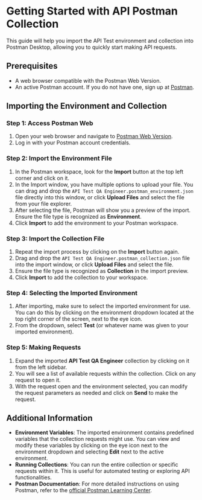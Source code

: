 # Getting Started with API Postman Collection

This guide will help you import the API Test environment and collection into Postman Desktop, allowing you to quickly start making API requests.

## Prerequisites

- A web browser compatible with the Postman Web Version.
- An active Postman account. If you do not have one, sign up at [Postman](https://postman.com).

## Importing the Environment and Collection

### Step 1: Access Postman Web

1. Open your web browser and navigate to [Postman Web Version](https://web.postman.co).
2. Log in with your Postman account credentials.

### Step 2: Import the Environment File

1. In the Postman workspace, look for the **Import** button at the top left corner and click on it.
2. In the Import window, you have multiple options to upload your file. You can drag and drop the `API Test QA Engineer.postman_environment.json` file directly into this window, or click **Upload Files** and select the file from your file explorer.
3. After selecting the file, Postman will show you a preview of the import. Ensure the file type is recognized as **Environment**.
4. Click **Import** to add the environment to your Postman workspace.

### Step 3: Import the Collection File

1. Repeat the import process by clicking on the **Import** button again.
2. Drag and drop the `API Test QA Engineer.postman_collection.json` file into the import window, or click **Upload Files** and select the file.
3. Ensure the file type is recognized as **Collection** in the import preview.
4. Click **Import** to add the collection to your workspace.

### Step 4: Selecting the Imported Environment

1. After importing, make sure to select the imported environment for use. You can do this by clicking on the environment dropdown located at the top right corner of the screen, next to the eye icon.
2. From the dropdown, select **Test** (or whatever name was given to your imported environment).

### Step 5: Making Requests

1. Expand the imported **API Test QA Engineer** collection by clicking on it from the left sidebar.
2. You will see a list of available requests within the collection. Click on any request to open it.
3. With the request open and the environment selected, you can modify the request parameters as needed and click on **Send** to make the request.

## Additional Information

- **Environment Variables**: The imported environment contains predefined variables that the collection requests might use. You can view and modify these variables by clicking on the eye icon next to the environment dropdown and selecting **Edit** next to the active environment.
- **Running Collections**: You can run the entire collection or specific requests within it. This is useful for automated testing or exploring API functionalities.
- **Postman Documentation**: For more detailed instructions on using Postman, refer to the [official Postman Learning Center](https://learning.postman.com).